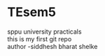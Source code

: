 # TEsem5
sppu university practicals 
<br>
this is my first git repo
<br>
author -siddhesh bharat  shelke 
